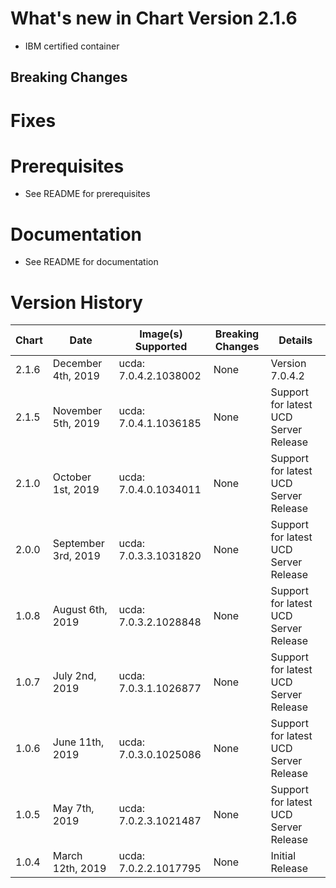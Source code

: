 # What's new in Chart Version 2.1.6
* IBM certified container

## Breaking Changes

# Fixes

# Prerequisites
* See README for prerequisites

# Documentation
* See README for documentation

# Version History

| Chart | Date | Image(s) Supported | Breaking Changes | Details |
| ----- | ---- | ------------------ | ---------------- | ------- | 
| 2.1.6 | December 4th, 2019| ucda: 7.0.4.2.1038002 | None | Version 7.0.4.2  |
| 2.1.5 | November 5th, 2019| ucda: 7.0.4.1.1036185 | None | Support for latest UCD Server Release  |
| 2.1.0 | October 1st, 2019 | ucda: 7.0.4.0.1034011 | None | Support for latest UCD Server Release |
| 2.0.0 | September 3rd, 2019 | ucda: 7.0.3.3.1031820 | None | Support for latest UCD Server Release |
| 1.0.8 | August 6th, 2019 | ucda: 7.0.3.2.1028848 | None | Support for latest UCD Server Release |
| 1.0.7 | July 2nd, 2019 | ucda: 7.0.3.1.1026877 | None | Support for latest UCD Server Release |
| 1.0.6 | June 11th, 2019 | ucda: 7.0.3.0.1025086 | None | Support for latest UCD Server Release |
| 1.0.5 | May 7th, 2019 | ucda: 7.0.2.3.1021487 | None | Support for latest UCD Server Release |
| 1.0.4 | March 12th, 2019| ucda: 7.0.2.2.1017795 | None | Initial Release  |
